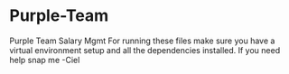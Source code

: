 # Purple-Team
Purple Team Salary Mgmt
For running these files make sure you have a virtual environment setup and all the dependencies installed.
If you need help snap me
  -Ciel
